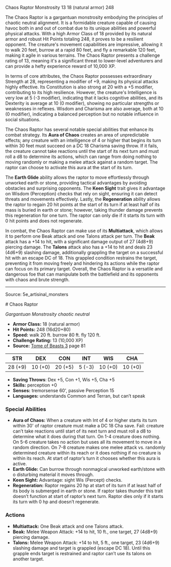 <MonsterName/>Chaos Raptor</MonsterName>
<CreatureType/>Monstrosity</CreatureType>
<CR/>13</CR>
<AC/>18 (natural armor)</AC>
<HP/>248</HP>
<summary>The Chaos Raptor is a gargantuan monstrosity embodying the principles of chaotic neutral alignment. It is a formidable creature capable of causing havoc both in and out of combat due to its unique abilities and powerful physical attacks. With a high Armor Class of 18 provided by its natural armor and robust Hit Points totaling 248, it proves to be a resilient opponent. The creature's movement capabilities are impressive, allowing it to walk 20 feet, burrow at a rapid 80 feet, and fly a remarkable 120 feet, making it agile in various terrains. The Chaos Raptor presents a challenge rating of 13, meaning it's a significant threat to lower-level adventurers and can provide a hefty experience reward of 10,000 XP.</summary>

<detail>

In terms of core attributes, the Chaos Raptor possesses extraordinary Strength at 28, representing a modifier of +9, making its physical attacks highly effective. Its Constitution is also strong at 20 with a +5 modifier, contributing to its high resilience. However, the creature's Intelligence is very low at 5 (-3 modifier), indicating that it lacks cognitive abilities, and its Dexterity is average at 10 (0 modifier), showing no particular strengths or weaknesses in reflexes. Wisdom and Charisma are also average, both at 10 (0 modifier), indicating a balanced perception but no notable influence in social situations.

The Chaos Raptor has several notable special abilities that enhance its combat strategy. Its **Aura of Chaos** creates an area of unpredictable effects; any creature with an intelligence of 4 or higher that begins its turn within 30 feet must succeed on a DC 18 Charisma saving throw. If it fails, the creature cannot take reactions until the start of its next turn and must roll a d8 to determine its actions, which can range from doing nothing to moving randomly or making a melee attack against a random target. The raptor can choose to activate this aura at the start of its turn.

The **Earth Glide** ability allows the raptor to move effortlessly through unworked earth or stone, providing tactical advantages by avoiding obstacles and surprising opponents. The **Keen Sight** trait gives it advantage on Wisdom (Perception) checks that rely on sight, ensuring it can detect threats and movements effectively. Lastly, the **Regeneration** ability allows the raptor to regain 20 hit points at the start of its turn if at least half of its mass is buried in earth or stone; however, taking thunder damage prevents this regeneration for one turn. The raptor can only die if it starts its turn with 0 hit points and does not regenerate.

In combat, the Chaos Raptor can make use of its **Multiattack**, which allows it to perform one Beak attack and one Talons attack per turn. The **Beak** attack has a +14 to hit, with a significant damage output of 27 (4d8+9) piercing damage. The **Talons** attack also has a +14 to hit and deals 23 (4d6+9) slashing damage, additionally grappling the target on a successful hit with an escape DC of 18. This grappled condition restrains the target, preventing it from moving freely and hindering its actions while the raptor can focus on its primary target. Overall, the Chaos Raptor is a versatile and dangerous foe that can manipulate both the battlefield and its opponents with chaos and brute strength.</detail>



---

Source: 5e_artisinal_monsters

<statblock>
# Chaos Raptor

*Gargantuan* *Monstrosity* *chaotic neutral*

- **Armor Class:** 18 (natural armor)
- **Hit Points:** 248 (16d20+80)
- **Speed:** walk 20 ft. burrow 80 ft. fly 120 ft.
- **Challenge Rating:** 13 (10,000 XP)
- **Source:** [Tome of Beasts 3](https://koboldpress.com/kpstore/product/tome-of-beasts-3-for-5th-edition/) page 81

| STR | DEX | CON | INT | WIS | CHA |
| --- | --- | --- | --- | --- | --- |
| 28 (+9) | 10 (+0) | 20 (+5) | 5 (-3) | 10 (+0) | 10 (+0) |

- **Saving Throws**: Dex +5, Con +1, Wis +5, Cha +5
- **Skills:** perception +0
- **Senses:** tremorsense 60', passive Perception 15
- **Languages:** understands Common and Terran, but can’t speak

### Special Abilities

- **Aura of Chaos:** When a creature with Int of 4 or higher starts its turn within 30' of raptor creature must make a DC 18 Cha save. Fail: creature can’t take reactions until start of its next turn and must roll a d8 to determine what it does during that turn. On 1-4 creature does nothing. On 5-6 creature takes no action but uses all its movement to move in a random direction. On 7-8 creature makes one melee attack vs. randomly determined creature within its reach or it does nothing if no creature is within its reach. At start of raptor’s turn it chooses whether this aura is active.
- **Earth Glide:** Can burrow through nonmagical unworked earth/stone with o disturbing material it moves through.
- **Keen Sight:** Advantage: sight Wis (Percept) checks.
- **Regeneration:** Raptor regains 20 hp at start of its turn if at least half of its body is submerged in earth or stone. If raptor takes thunder this trait doesn’t function at start of raptor’s next turn. Raptor dies only if it starts its turn with 0 hp and doesn’t regenerate.

### Actions

- **Multiattack:** One Beak attack and one Talons attack.
- **Beak:** Melee Weapon Attack: +14 to hit, 10 ft., one target, 27 (4d8+9) piercing damage.
- **Talons:** Melee Weapon Attack: +14 to hit, 5 ft., one target, 23 (4d6+9) slashing damage and target is grappled (escape DC 18). Until this grapple ends target is restrained and raptor can’t use its talons on another target.


</statblock>


